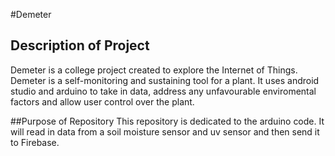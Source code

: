 #Demeter
## Description of Project
Demeter is a college project created to explore the Internet of Things. Demeter is a self-monitoring and sustaining tool for a plant. It uses android studio and arduino to take in data, address any unfavourable enviromental factors and allow user control over the plant.

##Purpose of Repository
This repository is dedicated to the arduino code. It will read in data from a soil moisture sensor and uv sensor and then send it to Firebase.
